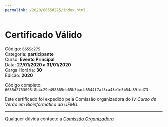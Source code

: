 ```yaml
---
permalink: /2020/6655d275/index.html
---
```


# Certificado Válido

Código: `6655d275`<br>
Categoria: **participante**<br>
Curso: **Evento Principal**<br>
Data: **27/01/2020 a 31/01/2020**<br>
Carga Horária: **30**<br>
Edição: **2020**<br>


Código completo: `6655d2753095f8b4c29e498865eb65b5bacb8544f7af3ca43e1e5b54a89fdd73`


Este certificado foi expedido pela Comissão organizadora do *IV Curso de Verão em Bioinformática da UFMG*.

----

Qualquer dúvida contacte a [_Comissão Organizadora_](<mailto:cursobioinfoufmg@gmail.com$subject=[Certificados]>)


